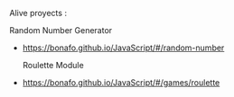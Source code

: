 Alive proyects :

   Random Number Generator
 - https://bonafo.github.io/JavaScript/#/random-number

   Roulette Module
 - https://bonafo.github.io/JavaScript/#/games/roulette

